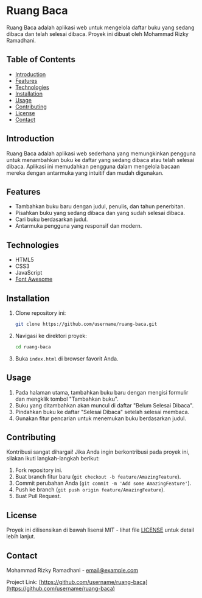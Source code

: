 # Ruang Baca

Ruang Baca adalah aplikasi web untuk mengelola daftar buku yang sedang dibaca dan telah selesai dibaca. Proyek ini dibuat oleh Mohammad Rizky Ramadhani.

## Table of Contents

- [Introduction](#introduction)
- [Features](#features)
- [Technologies](#technologies)
- [Installation](#installation)
- [Usage](#usage)
- [Contributing](#contributing)
- [License](#license)
- [Contact](#contact)

## Introduction

Ruang Baca adalah aplikasi web sederhana yang memungkinkan pengguna untuk menambahkan buku ke daftar yang sedang dibaca atau telah selesai dibaca. Aplikasi ini memudahkan pengguna dalam mengelola bacaan mereka dengan antarmuka yang intuitif dan mudah digunakan.

## Features

- Tambahkan buku baru dengan judul, penulis, dan tahun penerbitan.
- Pisahkan buku yang sedang dibaca dan yang sudah selesai dibaca.
- Cari buku berdasarkan judul.
- Antarmuka pengguna yang responsif dan modern.

## Technologies

- HTML5
- CSS3
- JavaScript
- [Font Awesome](https://cdnjs.com/libraries/font-awesome)

## Installation

1. Clone repository ini:
    ```bash
    git clone https://github.com/username/ruang-baca.git
    ```

2. Navigasi ke direktori proyek:
    ```bash
    cd ruang-baca
    ```

3. Buka `index.html` di browser favorit Anda.

## Usage

1. Pada halaman utama, tambahkan buku baru dengan mengisi formulir dan mengklik tombol "Tambahkan buku".
2. Buku yang ditambahkan akan muncul di daftar "Belum Selesai Dibaca".
3. Pindahkan buku ke daftar "Selesai Dibaca" setelah selesai membaca.
4. Gunakan fitur pencarian untuk menemukan buku berdasarkan judul.

## Contributing

Kontribusi sangat dihargai! Jika Anda ingin berkontribusi pada proyek ini, silakan ikuti langkah-langkah berikut:

1. Fork repository ini.
2. Buat branch fitur baru (`git checkout -b feature/AmazingFeature`).
3. Commit perubahan Anda (`git commit -m 'Add some AmazingFeature'`).
4. Push ke branch (`git push origin feature/AmazingFeature`).
5. Buat Pull Request.

## License

Proyek ini dilisensikan di bawah lisensi MIT - lihat file [LICENSE](LICENSE) untuk detail lebih lanjut.

## Contact

Mohammad Rizky Ramadhani - [email@example.com](mailto:email@example.com)

Project Link: [https://github.com/username/ruang-baca](https://github.com/username/ruang-baca)
